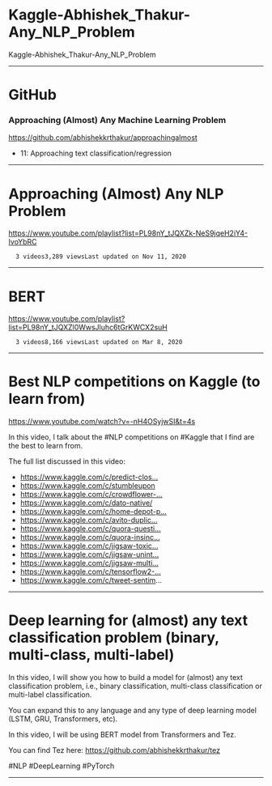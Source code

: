 # Kaggle-Abhishek_Thakur-Any_NLP_Problem
Kaggle-Abhishek_Thakur-Any_NLP_Problem

-------

# GitHub
### Approaching (Almost) Any Machine Learning Problem
https://github.com/abhishekkrthakur/approachingalmost

- 11: Approaching text classification/regression


-------

# Approaching (Almost) Any NLP Problem
https://www.youtube.com/playlist?list=PL98nY_tJQXZk-NeS9jqeH2iY4-IvoYbRC

      3 videos3,289 viewsLast updated on Nov 11, 2020
      
-------

# BERT
https://www.youtube.com/playlist?list=PL98nY_tJQXZl0WwsJluhc6tGrKWCX2suH

      3 videos8,166 viewsLast updated on Mar 8, 2020



-------


# Best NLP competitions on Kaggle (to learn from)
https://www.youtube.com/watch?v=-nH4OSyjwSI&t=4s


In this video, I talk about the #NLP​ competitions on #Kaggle​ that I find are the best to learn from. 

The full list discussed in this video:
- https://www.kaggle.com/c/predict-clos...​
- https://www.kaggle.com/c/stumbleupon​
- https://www.kaggle.com/c/crowdflower-...​
- https://www.kaggle.com/c/dato-native/​
- https://www.kaggle.com/c/home-depot-p...​
- https://www.kaggle.com/c/avito-duplic...​
- https://www.kaggle.com/c/quora-questi...​
-  https://www.kaggle.com/c/quora-insinc...​
- https://www.kaggle.com/c/jigsaw-toxic...​
-  https://www.kaggle.com/c/jigsaw-unint...​
-  https://www.kaggle.com/c/jigsaw-multi...​ 
- https://www.kaggle.com/c/tensorflow2-...​
- https://www.kaggle.com/c/tweet-sentim...

-------


# Deep learning for (almost) any text classification problem (binary, multi-class, multi-label)

In this video, I will show you how to build a model for (almost) any text classification problem, i.e., binary classification, multi-class classification or multi-label classification. 

You can expand this to any language and any type of deep learning model (LSTM, GRU, Transformers, etc). 

In this video, I will be using BERT model from Transformers and Tez.

You can find Tez here: https://github.com/abhishekkrthakur/tez​

#NLP​ #DeepLearning​ #PyTorch

-------



